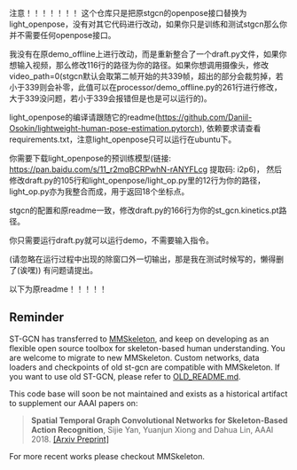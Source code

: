 注意！！！！！！！
这个仓库只是把原stgcn的openpose接口替换为light_openpose，没有对其它代码进行改动，如果你只是训练和测试stgcn那么你并不需要任何openpose接口。

我没有在原demo_offline上进行改动，而是重新整合了一个draft.py文件，如果你想输入视频，那么修改116行的路径为你的路径。如果你想调用摄像头，修改video_path=0(stgcn默认会取第二帧开始的共339帧，超出的部分会裁剪掉，若小于339则会补零，此值可以在processor/demo_offline.py的261行进行修改，大于339没问题，若小于339会报错但是也是可以运行的)。

light_openpose的编译请跟随它的readme(https://github.com/Daniil-Osokin/lightweight-human-pose-estimation.pytorch),    依赖要求请查看requirements.txt，注意light_openpose只可以运行在ubuntu下。

你需要下载light_openpose的预训练模型(链接: https://pan.baidu.com/s/11_r2mqBCRPwhN-rANYFLcg 提取码: i2p6)，   然后修改draft.py的105行和light_openpose/light_op.py里的12行为你的路径，light_op.py亦为我整合而成，用于返回18个坐标点。

stgcn的配置和原readme一致，修改draft.py的166行为你的st_gcn.kinetics.pt路径。

你只需要运行draft.py就可以运行demo，不需要输入指令。


(请忽略在运行过程中出现的除窗口外一切输出，那是我在测试时候写的，懒得删了(诶嘿))
有问题请提出。



以下为原readme！！！！！
## Reminder

ST-GCN has transferred to [MMSkeleton](https://github.com/open-mmlab/mmskeleton),
and keep on developing as an flexible open source toolbox for skeleton-based human understanding.
You are welcome to migrate to new MMSkeleton.
Custom networks, data loaders and checkpoints of old st-gcn are compatible with MMSkeleton.
If you want to use old ST-GCN, please refer to [OLD_README.md](./OLD_README.md).

This code base will soon be not maintained and exists as a historical artifact to supplement our AAAI papers on:

> **Spatial Temporal Graph Convolutional Networks for Skeleton-Based Action Recognition**, Sijie Yan, Yuanjun Xiong and Dahua Lin, AAAI 2018. [[Arxiv Preprint]](https://arxiv.org/abs/1801.07455)

For more recent works please checkout MMSkeleton.
  
